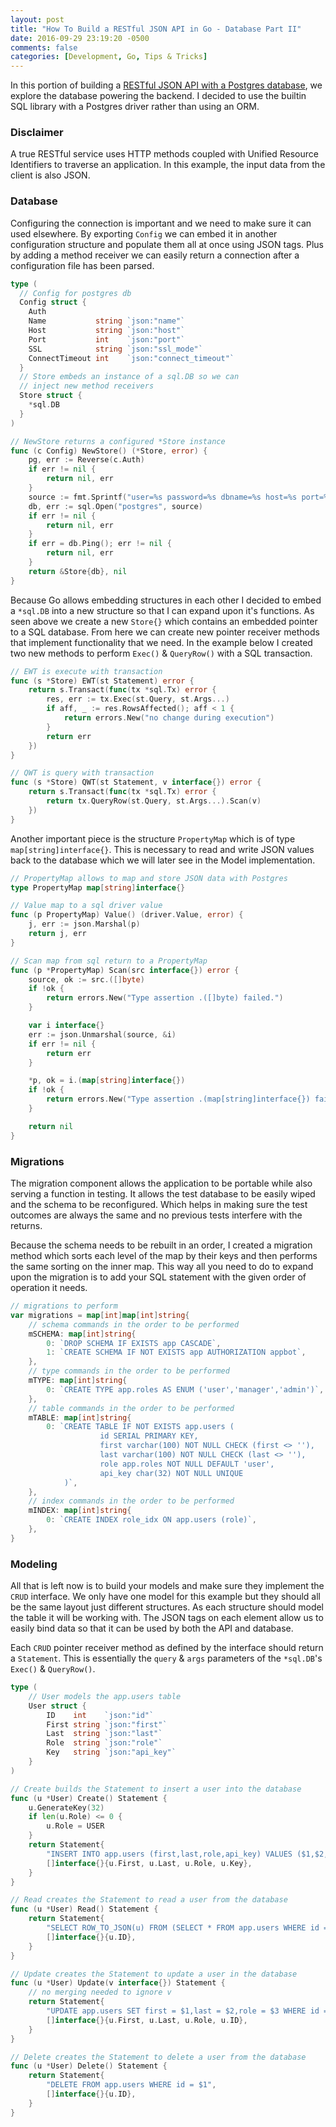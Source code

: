 ```yaml
---
layout: post
title: "How To Build a RESTful JSON API in Go - Database Part II"
date: 2016-09-29 23:19:20 -0500
comments: false
categories: [Development, Go, Tips & Tricks]
---
```

In this portion of building a [RESTful JSON API with a Postgres database](https://github.com/elauqsap/echo-postgres-json-api), we explore the database powering the backend. I decided to use the builtin SQL library with a Postgres driver rather than using an ORM.

<!--more-->

### Disclaimer
A true RESTful service uses HTTP methods coupled with Unified Resource Identifiers to traverse an application. In this example, the input data from the client is also JSON.

### Database
Configuring the connection is important and we need to make sure it can used elsewhere. By exporting `Config` we can embed it in another configuration structure and populate them all at once using JSON tags. Plus by adding a method receiver we can easily return a connection after a configuration file has been parsed.

```go
type (
  // Config for postgres db
  Config struct {
    Auth
    Name           string `json:"name"`
    Host           string `json:"host"`
    Port           int    `json:"port"`
    SSL            string `json:"ssl_mode"`
    ConnectTimeout int    `json:"connect_timeout"`
  }
  // Store embeds an instance of a sql.DB so we can
  // inject new method receivers
  Store struct {
    *sql.DB
  }
)

// NewStore returns a configured *Store instance
func (c Config) NewStore() (*Store, error) {
	pg, err := Reverse(c.Auth)
	if err != nil {
		return nil, err
	}
	source := fmt.Sprintf("user=%s password=%s dbname=%s host=%s port=%d sslmode=%s connect_timeout=%d", pg.A, pg.B, c.Name, c.Host, c.Port, c.SSL, c.ConnectTimeout)
	db, err := sql.Open("postgres", source)
	if err != nil {
		return nil, err
	}
	if err = db.Ping(); err != nil {
		return nil, err
	}
	return &Store{db}, nil
}
```

Because Go allows embedding structures in each other I decided to embed a `*sql.DB` into a new structure so that I can expand upon it's functions. As seen above we create a new `Store{}` which contains an embedded pointer to a SQL database. From here we can create new pointer receiver methods that implement functionality that we need. In the example below I created two new methods to perform `Exec()` & `QueryRow()` with a SQL transaction.

```go
// EWT is execute with transaction
func (s *Store) EWT(st Statement) error {
	return s.Transact(func(tx *sql.Tx) error {
		res, err := tx.Exec(st.Query, st.Args...)
		if aff, _ := res.RowsAffected(); aff < 1 {
			return errors.New("no change during execution")
		}
		return err
	})
}

// QWT is query with transaction
func (s *Store) QWT(st Statement, v interface{}) error {
	return s.Transact(func(tx *sql.Tx) error {
		return tx.QueryRow(st.Query, st.Args...).Scan(v)
	})
}
```

Another important piece is the structure `PropertyMap` which is of type `map[string]interface{}`. This is necessary to read and write JSON values back to the database which we will later see in the Model implementation.

```go
// PropertyMap allows to map and store JSON data with Postgres
type PropertyMap map[string]interface{}

// Value map to a sql driver value
func (p PropertyMap) Value() (driver.Value, error) {
	j, err := json.Marshal(p)
	return j, err
}

// Scan map from sql return to a PropertyMap
func (p *PropertyMap) Scan(src interface{}) error {
	source, ok := src.([]byte)
	if !ok {
		return errors.New("Type assertion .([]byte) failed.")
	}

	var i interface{}
	err := json.Unmarshal(source, &i)
	if err != nil {
		return err
	}

	*p, ok = i.(map[string]interface{})
	if !ok {
		return errors.New("Type assertion .(map[string]interface{}) failed.")
	}

	return nil
}
```

### Migrations
The migration component allows the application to be portable while also serving a function in testing. It allows the test database to be easily wiped and the schema to be reconfigured. Which helps in making sure the test outcomes are always the same and no previous tests interfere with the returns.


Because the schema needs to be rebuilt in an order, I created a migration method which sorts each level of the map by their keys and then performs the same sorting on the inner map. This way all you need to do to expand upon the migration is to add your SQL statement with the given order of operation it needs.
```go
// migrations to perform
var migrations = map[int]map[int]string{
	// schema commands in the order to be performed
	mSCHEMA: map[int]string{
		0: `DROP SCHEMA IF EXISTS app CASCADE`,
		1: `CREATE SCHEMA IF NOT EXISTS app AUTHORIZATION appbot`,
	},
	// type commands in the order to be performed
	mTYPE: map[int]string{
		0: `CREATE TYPE app.roles AS ENUM ('user','manager','admin')`,
	},
	// table commands in the order to be performed
	mTABLE: map[int]string{
		0: `CREATE TABLE IF NOT EXISTS app.users (
					id SERIAL PRIMARY KEY,
					first varchar(100) NOT NULL CHECK (first <> ''),
					last varchar(100) NOT NULL CHECK (last <> ''),
					role app.roles NOT NULL DEFAULT 'user',
					api_key char(32) NOT NULL UNIQUE
			)`,
	},
	// index commands in the order to be performed
	mINDEX: map[int]string{
		0: `CREATE INDEX role_idx ON app.users (role)`,
	},
}
```

### Modeling
All that is left now is to build your models and make sure they implement the `CRUD` interface. We only have one model for this example but they should all be the same layout just different structures. As each structure should model the table it will be working with. The JSON tags on each element allow us to easily bind data so that it can be used by both the API and database.

Each `CRUD` pointer receiver method as defined by the interface should return a `Statement`. This is essentially the `query` & `args` parameters of the `*sql.DB`'s `Exec()` & `QueryRow()`.

```go
type (
	// User models the app.users table
	User struct {
		ID    int    `json:"id"`
		First string `json:"first"`
		Last  string `json:"last"`
		Role  string `json:"role"`
		Key   string `json:"api_key"`
	}
)

// Create builds the Statement to insert a user into the database
func (u *User) Create() Statement {
	u.GenerateKey(32)
	if len(u.Role) <= 0 {
		u.Role = USER
	}
	return Statement{
		"INSERT INTO app.users (first,last,role,api_key) VALUES ($1,$2,$3,$4)",
		[]interface{}{u.First, u.Last, u.Role, u.Key},
	}
}

// Read creates the Statement to read a user from the database
func (u *User) Read() Statement {
	return Statement{
		"SELECT ROW_TO_JSON(u) FROM (SELECT * FROM app.users WHERE id = $1) AS u",
		[]interface{}{u.ID},
	}
}

// Update creates the Statement to update a user in the database
func (u *User) Update(v interface{}) Statement {
	// no merging needed to ignore v
	return Statement{
		"UPDATE app.users SET first = $1,last = $2,role = $3 WHERE id = $4",
		[]interface{}{u.First, u.Last, u.Role, u.ID},
	}
}

// Delete creates the Statement to delete a user from the database
func (u *User) Delete() Statement {
	return Statement{
		"DELETE FROM app.users WHERE id = $1",
		[]interface{}{u.ID},
	}
}
```
